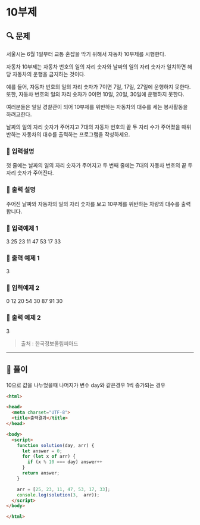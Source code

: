 # 10부제

##  🔍 문제 
서울시는 6월 1일부터 교통 혼잡을 막기 위해서 자동차 10부제를 시행한다.

자동차 10부제는 자동차 번호의 일의 자리 숫자와 날짜의 일의 자리 숫자가 일치하면 해당 자동차의 운행을 금지하는 것이다.

예를 들어, 자동차 번호의 일의 자리 숫자가 7이면 7일, 17일, 27일에 운행하지 못한다. 또한, 자동차 번호의 일의 자리 숫자가 0이면 10일, 20일, 30일에 운행하지 못한다.


여러분들은 일일 경찰관이 되어 10부제를 위반하는 자동차의 대수를 세는 봉사활동을 하려고한다. 

날짜의 일의 자리 숫자가 주어지고 7대의 자동차 번호의 끝 두 자리 수가 주어졌을 때위반하는 자동차의 대수를 출력하는 프로그램을 작성하세요.

### 🔹 입력설명
첫 줄에는 날짜의 일의 자리 숫자가 주어지고 두 번째 줄에는 7대의 자동차 번호의 끝 두 자리 숫자가 주어진다.

### 🔹 출력 설명
주어진 날짜와 자동차의 일의 자리 숫자를 보고 10부제를 위반하는 차량의 대수를 출력합니다.

### 🔹 입력예제 1
3
25 23 11 47 53 17 33

### 🔹 출력 예제 1
3

### 🔹 입력예제 2
0
12 20 54 30 87 91 30

### 🔹 출력 예제 2
3

> 출처 : 한국정보올림피아드
----

##  📌 풀이
10으로 값을 나누었을때 나머지가 변수 day와 같은경우 1씩 증가되는 경우

```html
<html>

<head>
  <meta charset="UTF-8">
  <title>출력결과</title>
</head>

<body>
  <script>
    function solution(day, arr) {
      let answer = 0;
      for (let x of arr) {
        if (x % 10 === day) answer++
      }
      return answer;
    }

    arr = [25, 23, 11, 47, 53, 17, 33];
    console.log(solution(3,  arr));
  </script>
</body>

</html>
```
